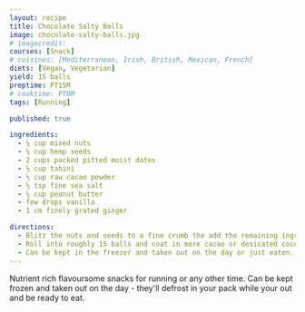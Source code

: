 ```yaml
---
layout: recipe
title: Chocolate Salty Balls
image: chocolate-salty-balls.jpg
# imagecredit:
courses: [Snack]
# cuisines: [Mediterranean, Irish, British, Mexican, French]
diets: [Vegan, Vegetarian]
yield: 15 balls
preptime: PT15M
# cooktime: PT0M
tags: [Running]

published: true

ingredients:
  - ¼ cup mixed nuts
  - ¼ cup hemp seeds
  - 2 cups packed pitted moist dates
  - ½ cup tahini
  - ½ cup raw cacao powder
  - ½ tsp fine sea salt
  - ¼ cup peanut butter
  - few drops vanilla
  - 1 cm finely grated ginger

directions:
  - Blitz the nuts and seeds to a fine crumb the add the remaining ingredients one at a time and keep blending as you go.
  - Roll into roughly 15 balls and coat in more cacao or desicated coconut.
  - Can be kept in the freezer and taken out on the day or just eaten.
---
```


Nutrient rich flavoursome snacks for running or any other time. Can be kept frozen and taken out on the day - they'll defrost in your pack while your out and be ready to eat.
